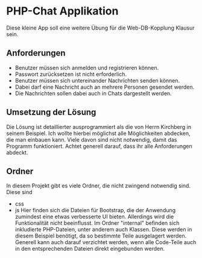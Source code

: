 # PHP-Chat Applikation #
Diese kleine App soll eine weitere Übung für die Web-DB-Kopplung Klausur sein.
## Anforderungen ##
* Benutzer müssen sich anmelden und registrieren können.
* Passwort zurücksetzen ist nicht erforderlich.
* Benutzer müssen sich untereinander Nachrichten senden können.
* Dabei darf eine Nachricht auch an mehrere Personen gesendet werden.
* Die Nachrichten sollen dabei auch in Chats dargestellt werden.

## Umsetzung der Lösung ##
Die Lösung ist detaillierter ausprogrammiert als die von Herrn Kirchberg in seinem Beispiel. Ich wollte hierbei möglichst alle Möglichkeiten abdecken, die man einbauen kann. Viele davon sind nicht notwendig, damit das Programm funktioniert. Achtet generell darauf, dass ihr alle Anforderungen abdeckt.

## Ordner ##
In diesem Projekt gibt es viele Ordner, die nicht zwingend notwendig sind. Diese sind
* css
* js
Hier finden sich die Dateien für Bootstrap, die der Anwendung zumindest eine etwas verbesserte UI bieten. Allerdings wird die Funktionalität nicht beeinflusst. Im Ordner "internal" befinden sich inkludierte PHP-Dateien, unter anderem auch Klassen. Diese werden in diesem Beispiel benötigt, da so bestimmte Teile ausgelagert werden. Generell kann auch darauf verzichtet werden, wenn alle Code-Teile auch in den entsprechenden Dateien direkt eingebunden werden.